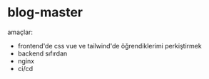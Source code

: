 # blog-master

amaçlar:
- frontend'de css vue ve tailwind'de öğrendiklerimi perkiştirmek
- backend sıfırdan 
- nginx
- ci/cd
